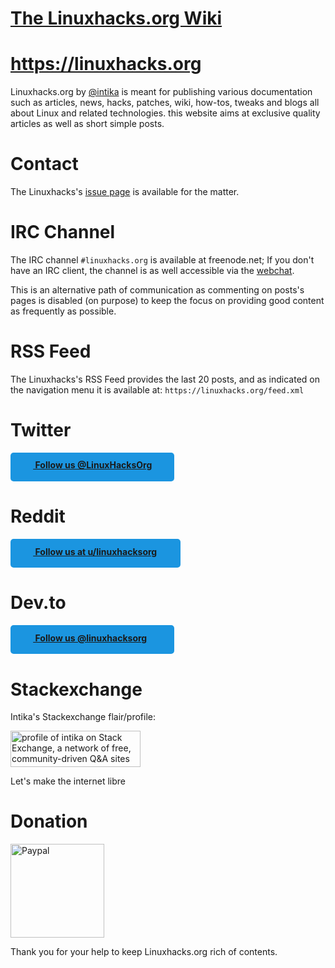 # [The Linuxhacks.org Wiki](https://linuxhacks.org)
# https://linuxhacks.org

Linuxhacks.org by <a href="https://github.com/intika">@intika</a> is meant for publishing various documentation such as articles, news, hacks, patches, wiki, how-tos, tweaks and blogs all about Linux and related technologies. this website aims at exclusive quality articles as well as short simple posts.

# Contact

The Linuxhacks's [issue page](https://github.com/Linuxhacks-org/Linuxhacks.org/issues) is available for the matter.

# IRC Channel

The IRC channel `#linuxhacks.org` is available at freenode.net; If you don't have an IRC client, the channel is as well accessible via the [webchat](https://webchat.freenode.net/).

This is an alternative path of communication as commenting on posts's pages is disabled (on purpose) to keep the focus on providing good content as frequently as possible.

# RSS Feed

The Linuxhacks's RSS Feed provides the last 20 posts, and as indicated on the navigation menu it is available at: `https://linuxhacks.org/feed.xml` 

# Twitter

<div style="height: 35px; width: 240px; display: inline-flex; color: #fff; border-radius: 5px; background: #1b95e0; padding: .4em .8em; text-decoration: none; font-weight: bold; text-align: left;"><a title="Linuxhacks.org on Twitter" target="_blank" rel="noopener noreferrer" href="https://twitter.com/LinuxHacksOrg">
<svg aria-hidden="false" height="20px" width="20px" style="margin-right: 5px; fill: #fff;">
<use xlink:href="https://linuxhacks.org/assets/imgs/res/icons-full.svg#twitter"></use></svg>
Follow us @LinuxHacksOrg</a></div>

# Reddit

<div style="height: 35px; width: 250px; display: inline-flex; color: #fff; border-radius: 5px; background: #1b95e0; padding: .4em .8em; text-decoration: none; font-weight: bold; text-align: left;"><a title="Linuxhacks.org on Reddit" target="_blank" rel="noopener noreferrer" href="https://www.reddit.com/user/linuxhacksorg">
<svg aria-hidden="false" height="20px" width="20px" style="margin-right: 5px; fill: #fff;">
<use xlink:href="https://linuxhacks.org/assets/imgs/res/icons-full.svg#reddit"></use></svg>
Follow us at u/linuxhacksorg</a></div>

# Dev.to

<div style="height: 35px; width: 240px; display: inline-flex; color: #fff; border-radius: 5px; background: #1b95e0; padding: .4em .8em; text-decoration: none; font-weight: bold; text-align: left;"><a title="Linuxhacks.org on Dev.to" target="_blank" rel="noopener noreferrer" href="https://dev.to/linuxhacksorg">
<svg aria-hidden="false" height="20px" width="20px" style="margin-right: 5px; fill: #fff;">
<use xlink:href="https://linuxhacks.org/assets/imgs/res/icons-full.svg#dev"></use></svg>
Follow us @linuxhacksorg</a></div>

# Stackexchange

Intika's Stackexchange flair/profile:
 
<a href="https://stackexchange.com/users/3950473/intika"><img src="https://stackexchange.com/users/flair/3950473.png" width="208" height="58" alt="profile of intika on Stack Exchange, a network of free, community-driven Q&amp;A sites" title="profile of intika on Stack Exchange, a network of free, community-driven Q&amp;A sites" /></a>

Let's make the internet libre

# Donation

<a href="https://www.paypal.com/cgi-bin/webscr?cmd=_s-xclick&hosted_button_id=CJQ25CTYUPLDJ&source=url"><img width="150px" src="https://linuxhacks.org/assets/imgs/res/donate.png" alt="Paypal"/></a>

Thank you for your help to keep Linuxhacks.org rich of contents.
